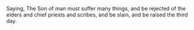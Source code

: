 Saying, The Son of man must suffer many things, and be rejected of the elders and chief priests and scribes, and be slain, and be raised the third day.
